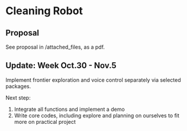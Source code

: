 # Cleaning Robot

## Proposal

See proposal in /attached_files, as a pdf.

## Update: Week Oct.30 - Nov.5

Implement frontier exploration and voice control separately via selected packages.

Next step: 

1. Integrate all functions and implement a demo
2. Write core codes, including explore and planning on ourselves to fit more on practical project
